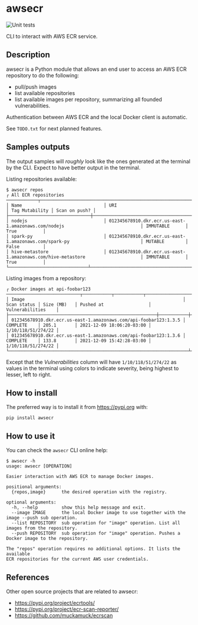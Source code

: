 # awsecr

![Unit tests](https://github.com/glasswalk3r/awsecr/actions/workflows/python-app.yml/badge.svg?branch=main)

CLI to interact with AWS ECR service.

## Description

awsecr is a Python module that allows an end user to access an AWS ECR
repository to do the following:

- pull/push images
- list available repositories
- list available images per repository, summarizing all founded vulnerabilities.

Authentication between AWS ECR and the local Docker client is automatic.

See `TODO.txt` for next planned features.

## Samples outputs

The output samples will *roughly* look like the ones generated at the terminal
by the CLI. Expect to have better output in the terminal.

Listing repositories available:

```
$ awsecr repos
┌ All ECR repositories ────────────┬───────────────────────────────────────────────────────────────────────────────────┬─────────────┐
│ Name                               │ URI                                                                             │ Tag Mutability │ Scan on push? │
├───────────────────────────────┼───────────────────────────────────────────────────────────────────────────────────┼────────────┤
│ nodejs                             │ 012345678910.dkr.ecr.us-east-1.amazonaws.com/nodejs                             │ IMMUTABLE      │ True          │
│ spark-py                           │ 012345678910.dkr.ecr.us-east-1.amazonaws.com/spark-py                           │ MUTABLE        │ False         │
│ hive-metastore                     │ 012345678910.dkr.ecr.us-east-1.amazonaws.com/hive-metastore                     │ IMMUTABLE      │ True          │
└──────────────────────────────┴────────────────────────────────────────────────────────────────────────────────────┴────────────┘
```

Listing images from a repository:

```
┌ Docker images at api-foobar123  ────────────────────────────┬───────────┬───────────┬───────────────────────┬─────────────────┐
│ Image                                                            │ Scan status │ Size (MB)   │ Pushed at                 │ Vulnerabilities    │
├────────────────────────────────────────────────────────┼───────────┼───────────┼───────────────────────┼─────────────────┤
│ 012345678910.dkr.ecr.us-east-1.amazonaws.com/api-foobar123:1.3.5 │ COMPLETE    │ 205.1       │ 2021-12-09 18:06:20-03:00 │ 1/10/118/51/274/22 │
│ 012345678910.dkr.ecr.us-east-1.amazonaws.com/api-foobar123:1.3.6 │ COMPLETE    │ 133.8       │ 2021-12-09 15:42:28-03:00 │ 1/10/118/51/274/22 │
└────────────────────────────────────────────────────────────────────┴───────────┴───────────────────────┴─────────────────┘
```

Except that the *Vulnerabilities* column will have `1/10/118/51/274/22` as
values in the terminal using colors to indicate severity, being highest to
lesser, left to right.

## How to install

The preferred way is to install it from https://pypi.org with:

```
pip install awsecr
```

## How to use it

You can check the `awsecr` CLI online help:

```
$ awsecr -h
usage: awsecr [OPERATION]

Easier interaction with AWS ECR to manage Docker images.

positional arguments:
  {repos,image}      the desired operation with the registry.

optional arguments:
  -h, --help         show this help message and exit.
  --image IMAGE      the local Docker image to use together with the image --push sub operation.
  --list REPOSITORY  sub operation for "image" operation. List all images from the repository.
  --push REPOSITORY  sub operation for "image" operation. Pushes a Docker image to the repository.

The "repos" operation requires no additional options. It lists the available
ECR repositories for the current AWS user credentials.
```

## References

Other open source projects that are related to awsecr:

- https://pypi.org/project/ecrtools/
- https://pypi.org/project/ecr-scan-reporter/
- https://github.com/muckamuck/ecrscan
